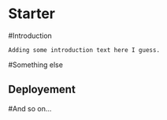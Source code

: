 # Starter

#Introduction

	Adding some introduction text here I guess.
	

#Something else


## Deployement

#And so on...